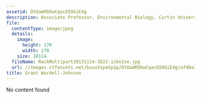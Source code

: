 ```yaml
---
assetid: DtOamMIKwCqacOIOGiE4g
description: Associate Professor, Environmental Biology, Curtin University
file:
  contentType: image/jpeg
  details:
    image:
      height: 170
      width: 170
    size: 10114
  fileName: RackMultipart20131114-3822-1cbn2ve.jpg
  url: //images.ctfassets.net/bsux5spekp1p/DtOamMIKwCqacOIOGiE4g/af48a238571b863f6aa9a495397bb895/RackMultipart20131114-3822-1cbn2ve.jpg
title: Grant Wardell-Johnson
---
```

No content found